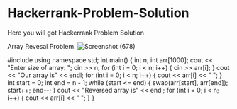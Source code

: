 # Hackerrank-Problem-Solution
Here you will got Hackerrank Problem Solution 

Array Revesal Problem. ![Screenshot (678)](https://user-images.githubusercontent.com/88249319/190874657-d11a6967-f9a9-4f9d-8263-c6763bb23953.png)



#include <iostream>
using namespace std;
int main()
{
    int n;
    int arr[1000];
    cout << "Enter size of array: ";
    cin >> n;
    for (int i = 0; i < n; i++)
    {
        cin >> arr[i];
    }
    cout << "Our array is" << endl;
    for (int i = 0; i < n; i++)
    {
        cout << arr[i] << " ";
    }
    int start = 0;
    int end = n - 1;
    while (start <= end)
    {
        swap(arr[start], arr[end]);
        start++;
        end--;
    }
    cout << "Reversed array is" << endl;
    for (int i = 0; i < n; i++)
    {
        cout << arr[i] << " ";
    }
}
